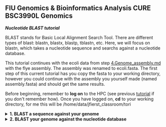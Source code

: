 ## FIU Genomics & Bioinformatics Analysis CURE BSC3990L Genomics ###

***Nucleotide BLAST tutorial***

BLAST stands for Basic Local Alignment Search Tool. There are different types of blast: blastn, blastx, blastp, tblastn, etc. Here, we will focus on blastn, which takes a nucleotide sequence and searchs against a nucleotide database.  

This tutorial continues with the ecoli data from step [4.Genome_assembly.md]() with the flye assembly. The assembly was renamed to ecoli.fasta. The first step of this current tutorial has you copy the fasta to your working directory, however you could continue with the assembly you yourself made (named assembly.fasta) and should get the same results. 

Before beginning, remember to **log on** to the HPC (see previous [tutorial](https://github.com/FierstLab/Bootcamp/blob/main/2.HPC.FIU_HPCC.md) if you don't remember how). Once you have logged on, **cd** to your working directory, for me this will be /home/data/jfierst_classroom/tori

<details>
<summary><b>1. BLAST a sequence against your genome</b></summary>

<br>
Is a sequence of interest present or not within your genome assembly? For example, you may want to extract a ribosomal gene to build a phylogeny, or perhaps you have an interest in genome defense and want to find if there are any PIWI orthologs. The possibilities are as creative as you are, but being able to search any genome for any sequence of interest is an essential skill in bioinformatics. 


Get the data
```
cp /home/data/jfierst_classroom/blastPractice/ecoli.fasta ./.
cp /home/data/jfierst_classroom/blastPractice/rrsA.fasta ./.
```

Make your script:
```
vi blast.sh
```

Hit [i] for insert and copy/paste the following script.  
```
#!/bin/bash

#SBATCH --account acc_jfierst_classroom
#SBATCH --partition highmem1
#SBATCH --qos highmem1
#SBATCH --output=output_blast.log
#SBATCH --mail-user=username@fiu.edu    #use your own email instead
#SBATCH --mail-type=ALL

module load blast-plus-2.11.0 #load software

blastn -query rrsA.fasta -subject ecoli.fasta -outfmt "6 qseqid sseqid length sstart send sseq" -out blast.out #run blastn, specify table format output
```
Hit [esc], type ":wq" and then hit [enter] to save your script. 

Query is the sequence you want to find while subject is the sequence you're searching. Your output file (blast.out) should look like:
```
NC_000913.3:4035531-4037072     contig_1        1542    138094  139635  AAATTGAAGAGTTTGATCATGGCTCAGATTGAACGCTGGCGGCAGGCCTAACACATGCAAGTCGAACGGTAACAGGAAGCAGCT
TGCTGCTTTGCTGACGAGTGGCGGACGGGTGAGTAATGTCTGGGAAACTGCCTGATGGAGGGGGATAACTACTGGAAACGGTAGCTAATACCGCATAACGTCGCAAGACCAAAGAGGGGGACCTTCGGGCCTCTTGCCATCGGATGTGCCCAGATG
GGATTAGCTAGTAGGTGGGGTAAAGGCTCACCTAGGCGACGATCCCTAGCTGGTCTGAGAGGATGACCAGCCACACTGGAACTGAGACACGGTCCAGACTCCTACGGGAGGCAGCAGTGGGGAATATTGCACAATGGGCGCAAGCCTGATGCAGCC
ATGCCGCGTGTATGAAGAAGGCCTTCGGGTTGTAAAGTACTTTCAGCGGGGAGGAAGGGAGTAAAGTTAATACCTTTGCTCATTGACGTTACCCGCAGAAGAAGCACCGGCTAACTCCGTGCCAGCAGCCGCGGTAATACGGAGGGTGCAAGCGTT
AATCGGAATTACTGGGCGTAAAGCGCACGCAGGCGGTTTGTTAAGTCAGATGTGAAATCCCCGGGCTCAACCTGGGAACTGCATCTGATACTGGCAAGCTTGAGTCTCGTAGAGGGGGGTAGAATTCCAGGTGTAGCGGTGAAATGCGTAGAGATC
TGGAGGAATACCGGTGGCGAAGGCGGCCCCCTGGACGAAGACTGACGCTCAGGTGCGAAAGCGTGGGGAGCAAACAGGATTAGATACCCTGGTAGTCCACGCCGTAAACGATGTCGACTTGGAGGTTGTGCCCTTGAGGCGTGGCTTCCGGAGCTA
ACGCGTTAAGTCGACCGCCTGGGGAGTACGGCCGCAAGGTTAAAACTCAAATGAATTGACGGGGGCCCGCACAAGCGGTGGAGCATGTGGTTTAATTCGATGCAACGCGAAGAACCTTACCTGGTCTTGACATCCACGGAAGTTTTCAGAGATGAG
AATGTGCCTTCGGGAACCGTGAGACAGGTGCTGCATGGCTGTCGTCAGCTCGTGTTGTGAAATGTTGGGTTAAGTCCCGCAACGAGCGCAACCCTTATCCTTTGTTGCCAGCGGTCCGGCCGGGAACTCAAAGGAGACTGCCAGTGATAAACTGGA
GGAAGGTGGGGATGACGTCAAGTCATCATGGCCCTTACGACCAGGGCTACACACGTGCTACAATGGCGCATACAAAGAGAAGCGACCTCGCGAGAGCAAGCGGACCTCATAAAGTGCGTCGTAGTCCGGATTGGAGTCTGCAACTCGACTCCATGA
AGTCGGAATCGCTAGTAATCGTGGATCAGAATGCCACGGTGAATACGTTCCCGGGCCTTGTACACACCGCCCGTCACACCATGGGAGTGGGTTGCAAAAGAAGTAGGTAGCTTAACCTTCGGGAGGGCGCTTACCACTTTGTGATTCATGACTGGG
GTGAAGTCGTAACAAGGTAACCGTAGGGGAACCTGCGGTTGGATCACCTCCTTA
NC_000913.3:4035531-4037072     contig_1        1542    902776  904317  AAATTGAAGAGTTTGATCATGGCTCAGATTGAACGCTGGCGGCAGGCCTAACACATGCAAGTCGAACGGTAACAGGAAGCAGCT
TGCTGCTTTGCTGACGAGTGGCGGACGGGTGAGTAATGTCTGGGAAACTGCCTGATGGAGGGGGATAACTACTGGAAACGGTAGCTAATACCGCATAATGTCGCAAGACCAAAGAGGGGGACCTTCGGGCCTCTTGCCATCGGATGTGCCCAGATG
GGATTAGCTAGTAGGTGGGGTAAAGGCTCACCTAGGCGACGATCCCTAGCTGGTCTGAGAG
```
Here, we see the query sequence id (rrsA), the subject sequence id (ecoli assembly), the length of the match, the start and end coordinates in the subject sequence, and the actual subject sequence that matches the query. 

Submit the script:
```
sbatch blast.sh
```
This should only take a minute or two to run. Check output_blast.log and blast.out for results or errors. 

<br>
<br>

**If you want to search for the same sequence over many genomes, you can make a loop.**

In coding, a loop is when we tell the computer to repeat a command a specified amount of times. Here, we repeat the blast command the same blast command we ran before, but this time for each line in list.txt.

To prepare the loop, first obtain all genomes you want to search against and save their filenames in list.txt.  

make a directory and cd into it:
```
mkdir blast_loop
cd blast_loop
```

Get the genomes:
```
cp /home/data/jfierst_classroom/blastPractice/*.fna ./.
```

Save filenames to list.txt:
```
ls *.fna > list.txt
```

Now we are ready to make our loop. 
```
vi blast.sh
```

Hit [i] for insert and copy paste the following script. 
```
#!/bin/bash

#SBATCH --account acc_jfierst_classroom
#SBATCH --partition highmem1
#SBATCH --qos highmem1
#SBATCH --output=output_blast.log
#SBATCH --mail-user=username@fiu.edu    #use your own email instead
#SBATCH --mail-type=ALL

module load blast-plus-2.11.0  #load software

mkdir -p blast_out    #make output directory if it doesn't already exist

#loop searches for the sequence in sequence.fasta in all genomes listed in list.txt and outputs the results from each genome in separate files in blast_out 
while read -r line; do
  blastn -query ./../rrsA.fasta -subject ${line}.fasta -outfmt "6 qseqid sseqid length sstart send sseq" -out ./blast_out/${line}_blast.out
done < list.txt
```
Hit [esc], then type ":wq" and hit [enter] to save the script.

submit the script:
```
sbatch blast.sh
```
Your results are in a directory called blast.out

</details>

<details>
<summary><b>2. BLAST your genome against the nucleotide database</b></summary>

<br>

BLASTing your entire genome can give you information about potential contamination and species identification. However, it can be computationally expensive and slow. Additionally, if it is a de novo assembly of an organism previously not sequenced, some sequences may not hit to anything in the BLAST nucleotide database. 

```
#!/bin/bash

#SBATCH --account acc_jfierst_classroom
#SBATCH --partition highmem1
#SBATCH --qos highmem1
#SBATCH --output=output_blast.log
#SBATCH --mail-user=username@fiu.edu    #use your own email instead
#SBATCH --mail-type=ALL

module load blast-plus-2.11.0  #load software

export BLASTDB='/home/data/jfierst_classroom/blastPractice/nt_db/'  #export path to blast nt database

#run blast
blastn -query assembly.fasta -db nt -culling_limit 5 -evalue 1e-25 \
    -outfmt "6 qseqid sseqid pident length mismatch gapopen qstart qend sstart send evalue bitscore stitle" \
    -out blast.out
```
This takes several hours, even with the small ecoli genome we are practicing on.

</details>
